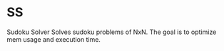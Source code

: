 # SS
Sudoku Solver
Solves sudoku problems of NxN. The goal is to optimize mem usage and execution time.
